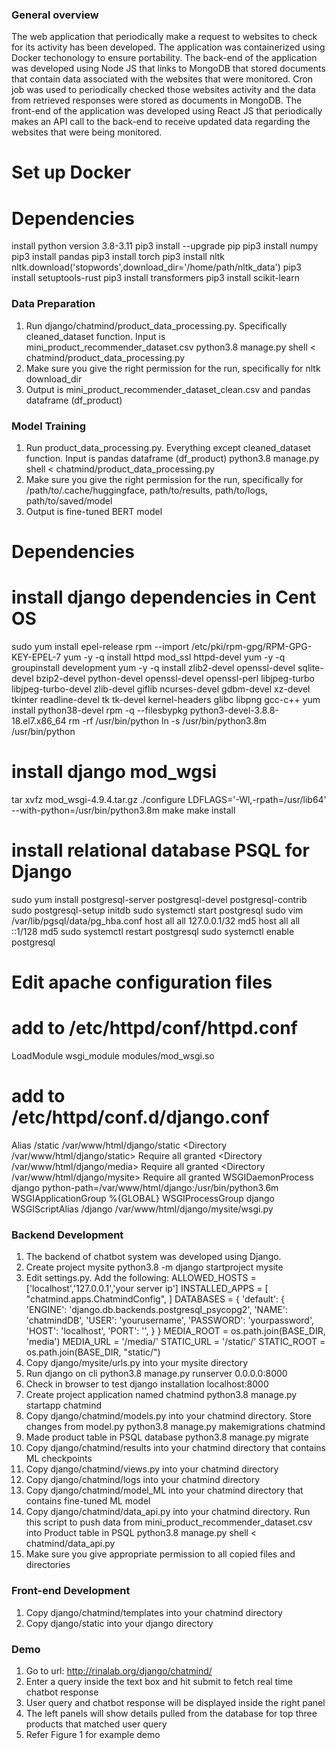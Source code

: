 ### General overview ###

The web application that periodically make a request to websites to check for its activity has been developed. The application was containerized using Docker techonology to ensure portability. The back-end of the application was developed using Node JS that links to MongoDB that stored documents that contain data associated with the websites that were monitored. Cron job was used to periodically checked those websites activity and the data from retrieved responses were stored as documents in MongoDB. The front-end of the application was developed using React JS that periodically makes an API call to the back-end to receive updated data regarding the websites that were being monitored.

# Set up Docker

# Dependencies #

install python version 3.8-3.11
pip3 install --upgrade pip
pip3 install numpy
pip3 install pandas
pip3 install torch
pip3 install nltk
nltk.download('stopwords',download_dir='/home/path/nltk_data')
pip3 install setuptools-rust
pip3 install transformers
pip3 install scikit-learn

### Data Preparation ###

1. Run django/chatmind/product_data_processing.py. Specifically cleaned_dataset function. Input is mini_product_recommender_dataset.csv
python3.8 manage.py shell < chatmind/product_data_processing.py
2. Make sure you give the right permission for the run, specifically for nltk download_dir
3. Output is mini_product_recommender_dataset_clean.csv and pandas dataframe (df_product)

### Model Training ###

1. Run product_data_processing.py. Everything except cleaned_dataset function. Input is pandas dataframe (df_product)
python3.8 manage.py shell < chatmind/product_data_processing.py
2. Make sure you give the right permission for the run, specifically for /path/to/.cache/huggingface, path/to/results, path/to/logs, path/to/saved/model
3. Output is fine-tuned BERT model

# Dependencies #

# install django dependencies in Cent OS
sudo yum install epel-release
rpm --import /etc/pki/rpm-gpg/RPM-GPG-KEY-EPEL-7
yum -y -q install httpd mod_ssl httpd-devel
yum -y -q groupinstall development
yum -y -q install zlib2-devel openssl-devel sqlite-devel bzip2-devel python-devel openssl-devel openssl-perl libjpeg-turbo libjpeg-turbo-devel zlib-devel giflib ncurses-devel gdbm-devel xz-devel tkinter readline-devel tk tk-devel kernel-headers glibc libpng gcc-c++
yum install python38-devel
rpm -q --filesbypkg python3-devel-3.8.8-18.el7.x86_64
rm -rf /usr/bin/python
ln -s /usr/bin/python3.8m /usr/bin/python
# install django mod_wgsi
tar xvfz mod_wsgi-4.9.4.tar.gz
./configure LDFLAGS='-Wl,-rpath=/usr/lib64' --with-python=/usr/bin/python3.8m
make
make install
# install relational database PSQL for Django
sudo yum install postgresql-server postgresql-devel postgresql-contrib
sudo postgresql-setup initdb
sudo systemctl start postgresql
sudo vim /var/lib/pgsql/data/pg_hba.conf
host    all             all             127.0.0.1/32            md5
host    all             all             ::1/128                 md5
sudo systemctl restart postgresql
sudo systemctl enable postgresql

# Edit apache configuration files #

# add to /etc/httpd/conf/httpd.conf
LoadModule wsgi_module modules/mod_wsgi.so
# add to /etc/httpd/conf.d/django.conf
Alias /static /var/www/html/django/static
<Directory /var/www/html/django/static>
    Require all granted
</Directory>
<Directory /var/www/html/django/media>
    Require all granted
</Directory>
<Directory /var/www/html/django/mysite>
    <Files wsgi.py>
        Require all granted
    </Files>
</Directory>
WSGIDaemonProcess django python-path=/var/www/html/django:/usr/bin/python3.6m
WSGIApplicationGroup %{GLOBAL}
WSGIProcessGroup django
WSGIScriptAlias /django /var/www/html/django/mysite/wsgi.py

### Backend Development ###

1. The backend of chatbot system was developed using Django.
2. Create project mysite
python3.8 -m django startproject mysite
3. Edit settings.py. Add the following:
ALLOWED_HOSTS = ['localhost','127.0.0.1','your server ip']
INSTALLED_APPS = [
    "chatmind.apps.ChatmindConfig",
]
DATABASES = {
    'default': {
        'ENGINE': 'django.db.backends.postgresql_psycopg2',
        'NAME': 'chatmindDB',
        'USER': 'yourusername',
        'PASSWORD': 'yourpassword',
        'HOST': 'localhost',
        'PORT': '',
    }
}
MEDIA_ROOT = os.path.join(BASE_DIR, 'media')
MEDIA_URL = '/media/'
STATIC_URL = '/static/'
STATIC_ROOT = os.path.join(BASE_DIR, "static/")
4. Copy django/mysite/urls.py into your mysite directory
5. Run django on cli
python3.8 manage.py runserver 0.0.0.0:8000
6. Check in browser to test django installation
localhost:8000
7. Create project application named chatmind
python3.8 manage.py startapp chatmind
8. Copy django/chatmind/models.py into your chatmind directory. Store changes from model.py
python3.8 manage.py makemigrations chatmind
9. Made product table in PSQL database
python3.8 manage.py migrate
10. Copy django/chatmind/results into your chatmind directory that contains ML checkpoints
11. Copy django/chatmind/views.py into your chatmind directory
12. Copy django/chatmind/logs into your chatmind directory
13. Copy django/chatmind/model_ML into your chatmind directory that contains fine-tuned ML model
14. Copy django/chatmind/data_api.py into your chatmind directory. Run this script to push data from mini_product_recommender_dataset.csv into Product table in PSQL
python3.8 manage.py shell < chatmind/data_api.py
15. Make sure you give appropriate permission to all copied files and directories

### Front-end Development ###

1. Copy django/chatmind/templates into your chatmind directory
2. Copy django/static into your django directory

### Demo ###

1. Go to url: http://rinalab.org/django/chatmind/
2. Enter a query inside the text box and hit submit to fetch real time chatbot response
3. User query and chatbot response will be displayed inside the right panel
4. The left panels will show details pulled from the database for top three products that matched user query
5. Refer Figure 1 for example demo





